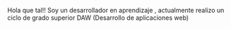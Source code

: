  Hola que tal!!
 Soy un desarrollador en aprendizaje , actualmente realizo un ciclo de grado superior DAW (Desarrollo de aplicaciones web)

